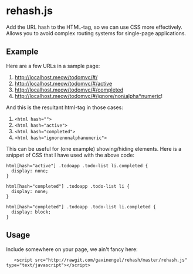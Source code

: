 # rehash.js

Add the URL hash to the HTML-tag, so we can use CSS more effectively.  Allows you to avoid complex routing systems for single-page applications.

## Example

Here are a few URLs in a sample page:

1. http://localhost.meow/todomvc/#/
2. http://localhost.meow/todomvc/#/active
3. http://localhost.meow/todomvc/#/completed
4. http://localhost.meow/todomvc/#/ignore/non\alpha*numeric!

And this is the resultant html-tag in those cases:

1. `<html hash="">`
2. `<html hash="active">`
3. `<html hash="completed">`
4. `<html hash="ignorenonalphanumeric">`

This can be useful for (one example) showing/hiding elements.  Here is a snippet of CSS that I have used with the above code:

```
html[hash="active"] .todoapp .todo-list li.completed {
  display: none;
}

html[hash="completed"] .todoapp .todo-list li {
  display: none;
}

html[hash="completed"] .todoapp .todo-list li.completed {
  display: block;
}
```

## Usage

Include somewhere on your page, we ain't fancy here:

`	<script src="http://rawgit.com/gavinengel/rehash/master/rehash.js" type="text/javascript"></script>`
